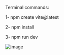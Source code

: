 Terminal commands:

1- npm create vite@latest

2- npm install

3- npm run dev

![image](https://github.com/user-attachments/assets/b6fd50de-c8ab-47b9-9fb6-ca80bb2a379b)

